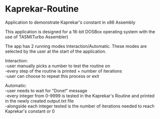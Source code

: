# Kaprekar-Routine
Application to demonstrate Kaprekar's constant in x86 Assembly

This application is designed for a 16-bit DOSBox operating system with the use of TASM(Turbo Assembler)  

The app has 2 running modes Interaction/Automatic. These modes are selected by the user at the start of the application.  

Interaction:  
-user manually picks a number to test the routine on  
-every step of the routine is printed + number of iterations  
-user can choose to repeat this process or exit  

Automatic:  
-user needs to wait for "Done!" message  
-every integer from 0-9999 is tested in the Kaprekar's Routine and printed in the newly created output.txt file  
-alongside each integer tested is the number of iterations needed to reach Kaprekar's constant or 0

